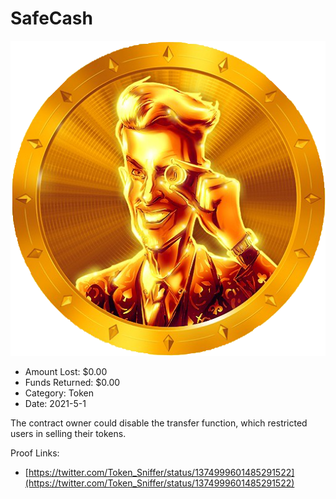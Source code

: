 # SafeCash
![SafeCash](/rektimages/SafeCash.png)
- Amount Lost: $0.00
- Funds Returned: $0.00
- Category: Token
- Date: 2021-5-1

The contract owner could disable the transfer function, which restricted users in selling their tokens.


Proof Links:
- [https://twitter.com/Token_Sniffer/status/1374999601485291522](https://twitter.com/Token_Sniffer/status/1374999601485291522)


